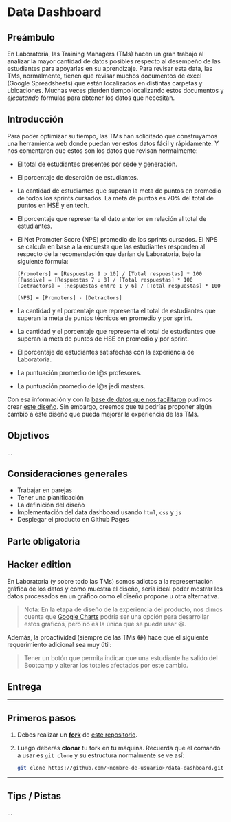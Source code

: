 # Data Dashboard

## Preámbulo

En Laboratoria, las Training Managers (TMs) hacen un gran trabajo al analizar la
mayor cantidad de datos posibles respecto al desempeño de las estudiantes para
apoyarlas en su aprendizaje. Para revisar esta data, las TMs, normalmente,
tienen que revisar muchos documentos de excel (Google Spreadsheets) que están
localizados en distintas carpetas y ubicaciones. Muchas veces pierden tiempo
localizando estos documentos y _ejecutando_ fórmulas para obtener los datos que
necesitan.

## Introducción

Para poder optimizar su tiempo, las TMs han solicitado que construyamos una
herramienta web donde puedan ver estos datos fácil y rápidamente. Y nos
comentaron que estos son los datos que revisan normalmente:

- El total de estudiantes presentes por sede y generación.
- El porcentaje de deserción de estudiantes.
- La cantidad de estudiantes que superan la meta de puntos en promedio de todos
  los sprints cursados. La meta de puntos es 70% del total de puntos en HSE y en tech.
- El porcentaje que representa el dato anterior en relación al total de
  estudiantes.
- El Net Promoter Score (NPS) promedio de los sprints cursados. El NPS se
  calcula en base a la encuesta que las estudiantes responden al respecto de
  la recomendación que darían de Laboratoria, bajo la siguiente fórmula:

  ```text
  [Promoters] = [Respuestas 9 o 10] / [Total respuestas] * 100
  [Passive] = [Respuestas 7 u 8] / [Total respuestas] * 100
  [Detractors] = [Respuestas entre 1 y 6] / [Total respuestas] * 100

  [NPS] = [Promoters] - [Detractors]
  ```
- La cantidad y el porcentaje que representa el total de estudiantes que superan
  la meta de puntos técnicos en promedio y por sprint.
- La cantidad y el porcentaje que representa el total de estudiantes que superan
  la meta de puntos de HSE en promedio y por sprint.
- El porcentaje de estudiantes satisfechas con la experiencia de Laboratoria.
- La puntuación promedio de l@s profesores.
- La puntuación promedio de l@s jedi masters.

Con esa información y con la [base de datos que nos facilitaron](https://github.com/Laboratoria-learning/data-dashboard/blob/master/js/data.js)
pudimos crear [este diseño](https://marvelapp.com/104ejifg/). Sin embargo,
creemos que tú podrías proponer algún cambio a este diseño que pueda mejorar la
experiencia de las TMs.

## Objetivos

...

## Consideraciones generales

- Trabajar en parejas
- Tener una planificación
- La definición del diseño
- Implementación del data dashboard usando `html`, `css` y `js`
- Desplegar el producto en Github Pages

## Parte obligatoria

## Hacker edition

En Laboratoria (y sobre todo las TMs) somos adictos a la representación gráfica
de los datos y como muestra el diseño, sería ideal poder mostrar los datos
procesados en un gráfico como el diseño propone u otra alternativa.

> Nota: En la etapa de diseño de la experiencia del producto, nos dimos cuenta
> que [Google Charts](https://developers.google.com/chart/interactive/docs/quick_start)
> podría ser una opción para desarrollar estos gráficos, pero no es la única que
> se puede usar :smiley:.

Además, la proactividad (siempre de las TMs :joy:) hace que el siguiente
requerimiento adicional sea muy útil:

> Tener un botón que permita indicar que una estudiante ha salido del Bootcamp y
> alterar los totales afectados por este cambio.

## Entrega

***

## Primeros pasos

1. Debes realizar un [**fork**](https://gist.github.com/ivandevp/1de47ae69a5e139a6622d78c882e1f74)
   de [este repositorio](https://github.com/Laboratoria-learning/data-dashboard).

2. Luego deberás **clonar** tu fork en tu máquina. Recuerda que el comando a usar
   es `git clone` y su estructura normalmente se ve así:

   ```sh
   git clone https://github.com/<nombre-de-usuario>/data-dashboard.git
   ```

***

## Tips / Pistas

...
